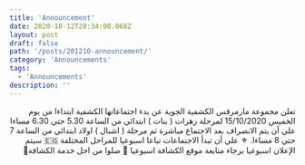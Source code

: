 ```yaml
---
title: 'Announcement'
date: 2020-10-12T20:34:00.068Z
layout: post
draft: false
path: '/posts/201210-announcement/'
category: 'Announcements'
tags:
  - 'Announcements'
description: ''
---
```


<div dir="rtl">

تعلن مجموعة مارمرقس الكشفية الجوية عن بدء اجتماعاتها الكشفية ابتداءا من يوم الخميس 15/10/2020 لمرحلة زهرات ( بنات )  ابتدائي من الساعة 5.30 حتي 6.30 مساءا علي أن يتم الانصراف بعد الاجتماع مباشرة ثم مرحلة ( اشبال ) اولاد ابتدائي من الساعة 7 حتي 8 مساءا. ⚜  علي أن تبدأ الاجتماعات تباعا اسبوعيا للمراحل المختلفة 🇪🇬 سيتم الإعلان اسبوعيا برجاء متابعة موقع الكشافة اسبوعيا 🙏 صلوا من اجل خدمة الكشافة🙏
</div>
